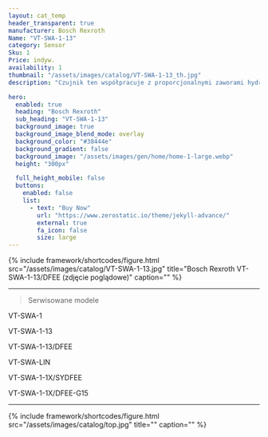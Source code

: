 ```yaml
---
layout: cat_temp
header_transparent: true
manufacturer: Bosch Rexroth
Name: "VT-SWA-1-13"
category: Sensor
Sku: 1
Price: indyw.
availability: 1
thumbnail: "/assets/images/catalog/VT-SWA-1-13_th.jpg"
description: "Czujnik ten współpracuje z proporcjonalnymi zaworami hydraulicznymi firmy BOSCH - REXROTH i jest często stosowany w starszego typu wtryskarkach firmy ENGEL."

hero:
  enabled: true
  heading: "Bosch Rexroth"
  sub_heading: "VT-SWA-1-13"
  background_image: true
  background_image_blend_mode: overlay
  background_color: "#38444e"
  background_gradient: false
  background_image: "/assets/images/gen/home/home-1-large.webp"
  height: "300px"

  full_height_mobile: false
  buttons:
    enabled: false
    list:
      - text: "Buy Now"
        url: "https://www.zerostatic.io/theme/jekyll-advance/"
        external: true
        fa_icon: false
        size: large
---
```

{% include framework/shortcodes/figure.html src="/assets/images/catalog/VT-SWA-1-13.jpg" title="Bosch Rexroth VT-SWA-1-13/DFEE (zdjęcie poglądowe)" caption="" %}



---

>Serwisowane modele

VT-SWA-1

VT-SWA-1-13

VT-SWA-1-13/DFEE

VT-SWA-LIN

VT-SWA-1-1X/SYDFEE

VT-SWA-1-1X/DFEE-G15

---

{% include framework/shortcodes/figure.html src="/assets/images/catalog/top.jpg" title="" caption="" %}


